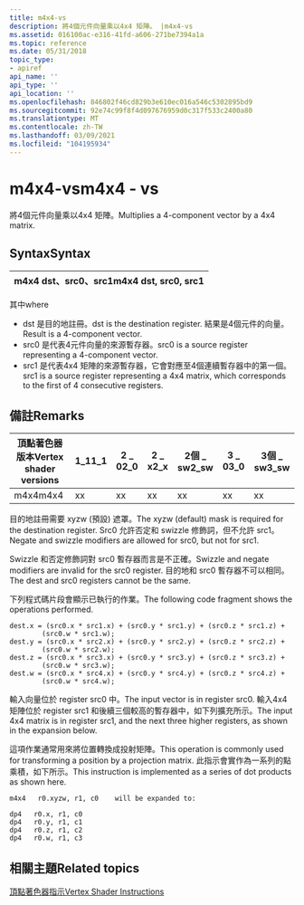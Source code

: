 ```yaml
---
title: m4x4-vs
description: 將4個元件向量乘以4x4 矩陣。 |m4x4-vs
ms.assetid: 016100ac-e316-41fd-a606-271be7394a1a
ms.topic: reference
ms.date: 05/31/2018
topic_type:
- apiref
api_name: ''
api_type: ''
api_location: ''
ms.openlocfilehash: 846802f46cd829b3e610ec016a546c5302895bd9
ms.sourcegitcommit: 92e74c99f8f4d097676959d0c317f533c2400a80
ms.translationtype: MT
ms.contentlocale: zh-TW
ms.lasthandoff: 03/09/2021
ms.locfileid: "104195934"
---
```

# <a name="m4x4---vs"></a><span data-ttu-id="fb36d-104">m4x4-vs</span><span class="sxs-lookup"><span data-stu-id="fb36d-104">m4x4 - vs</span></span>

<span data-ttu-id="fb36d-105">將4個元件向量乘以4x4 矩陣。</span><span class="sxs-lookup"><span data-stu-id="fb36d-105">Multiplies a 4-component vector by a 4x4 matrix.</span></span>

## <a name="syntax"></a><span data-ttu-id="fb36d-106">Syntax</span><span class="sxs-lookup"><span data-stu-id="fb36d-106">Syntax</span></span>



| <span data-ttu-id="fb36d-107">m4x4 dst、src0、src1</span><span class="sxs-lookup"><span data-stu-id="fb36d-107">m4x4 dst, src0, src1</span></span> |
|----------------------|



 

<span data-ttu-id="fb36d-108">其中</span><span class="sxs-lookup"><span data-stu-id="fb36d-108">where</span></span>

-   <span data-ttu-id="fb36d-109">dst 是目的地註冊。</span><span class="sxs-lookup"><span data-stu-id="fb36d-109">dst is the destination register.</span></span> <span data-ttu-id="fb36d-110">結果是4個元件的向量。</span><span class="sxs-lookup"><span data-stu-id="fb36d-110">Result is a 4-component vector.</span></span>
-   <span data-ttu-id="fb36d-111">src0 是代表4元件向量的來源暫存器。</span><span class="sxs-lookup"><span data-stu-id="fb36d-111">src0 is a source register representing a 4-component vector.</span></span>
-   <span data-ttu-id="fb36d-112">src1 是代表4x4 矩陣的來源暫存器，它會對應至4個連續暫存器中的第一個。</span><span class="sxs-lookup"><span data-stu-id="fb36d-112">src1 is a source register representing a 4x4 matrix, which corresponds to the first of 4 consecutive registers.</span></span>

## <a name="remarks"></a><span data-ttu-id="fb36d-113">備註</span><span class="sxs-lookup"><span data-stu-id="fb36d-113">Remarks</span></span>



| <span data-ttu-id="fb36d-114">頂點著色器版本</span><span class="sxs-lookup"><span data-stu-id="fb36d-114">Vertex shader versions</span></span> | <span data-ttu-id="fb36d-115">1\_1</span><span class="sxs-lookup"><span data-stu-id="fb36d-115">1\_1</span></span> | <span data-ttu-id="fb36d-116">2 \_ 0</span><span class="sxs-lookup"><span data-stu-id="fb36d-116">2\_0</span></span> | <span data-ttu-id="fb36d-117">2 \_ x</span><span class="sxs-lookup"><span data-stu-id="fb36d-117">2\_x</span></span> | <span data-ttu-id="fb36d-118">2個 \_ sw</span><span class="sxs-lookup"><span data-stu-id="fb36d-118">2\_sw</span></span> | <span data-ttu-id="fb36d-119">3 \_ 0</span><span class="sxs-lookup"><span data-stu-id="fb36d-119">3\_0</span></span> | <span data-ttu-id="fb36d-120">3個 \_ sw</span><span class="sxs-lookup"><span data-stu-id="fb36d-120">3\_sw</span></span> |
|------------------------|------|------|------|-------|------|-------|
| <span data-ttu-id="fb36d-121">m4x4</span><span class="sxs-lookup"><span data-stu-id="fb36d-121">m4x4</span></span>                   | <span data-ttu-id="fb36d-122">x</span><span class="sxs-lookup"><span data-stu-id="fb36d-122">x</span></span>    | <span data-ttu-id="fb36d-123">x</span><span class="sxs-lookup"><span data-stu-id="fb36d-123">x</span></span>    | <span data-ttu-id="fb36d-124">x</span><span class="sxs-lookup"><span data-stu-id="fb36d-124">x</span></span>    | <span data-ttu-id="fb36d-125">x</span><span class="sxs-lookup"><span data-stu-id="fb36d-125">x</span></span>     | <span data-ttu-id="fb36d-126">x</span><span class="sxs-lookup"><span data-stu-id="fb36d-126">x</span></span>    | <span data-ttu-id="fb36d-127">x</span><span class="sxs-lookup"><span data-stu-id="fb36d-127">x</span></span>     |



 

<span data-ttu-id="fb36d-128">目的地註冊需要 xyzw (預設) 遮罩。</span><span class="sxs-lookup"><span data-stu-id="fb36d-128">The xyzw (default) mask is required for the destination register.</span></span> <span data-ttu-id="fb36d-129">Src0 允許否定和 swizzle 修飾詞，但不允許 src1。</span><span class="sxs-lookup"><span data-stu-id="fb36d-129">Negate and swizzle modifiers are allowed for src0, but not for src1.</span></span>

<span data-ttu-id="fb36d-130">Swizzle 和否定修飾詞對 src0 暫存器而言是不正確。</span><span class="sxs-lookup"><span data-stu-id="fb36d-130">Swizzle and negate modifiers are invalid for the src0 register.</span></span> <span data-ttu-id="fb36d-131">目的地和 src0 暫存器不可以相同。</span><span class="sxs-lookup"><span data-stu-id="fb36d-131">The dest and src0 registers cannot be the same.</span></span>

<span data-ttu-id="fb36d-132">下列程式碼片段會顯示已執行的作業。</span><span class="sxs-lookup"><span data-stu-id="fb36d-132">The following code fragment shows the operations performed.</span></span>


```
dest.x = (src0.x * src1.x) + (src0.y * src1.y) + (src0.z * src1.z) + 
        (src0.w * src1.w);
dest.y = (src0.x * src2.x) + (src0.y * src2.y) + (src0.z * src2.z) + 
        (src0.w * src2.w);
dest.z = (src0.x * src3.x) + (src0.y * src3.y) + (src0.z * src3.z) + 
        (src0.w * src3.w);
dest.w = (src0.x * src4.x) + (src0.y * src4.y) + (src0.z * src4.z) + 
        (src0.w * src4.w);
```



<span data-ttu-id="fb36d-133">輸入向量位於 register src0 中。</span><span class="sxs-lookup"><span data-stu-id="fb36d-133">The input vector is in register src0.</span></span> <span data-ttu-id="fb36d-134">輸入4x4 矩陣位於 register src1 和後續三個較高的暫存器中，如下列擴充所示。</span><span class="sxs-lookup"><span data-stu-id="fb36d-134">The input 4x4 matrix is in register src1, and the next three higher registers, as shown in the expansion below.</span></span>

<span data-ttu-id="fb36d-135">這項作業通常用來將位置轉換成投射矩陣。</span><span class="sxs-lookup"><span data-stu-id="fb36d-135">This operation is commonly used for transforming a position by a projection matrix.</span></span> <span data-ttu-id="fb36d-136">此指示會實作為一系列的點乘積，如下所示。</span><span class="sxs-lookup"><span data-stu-id="fb36d-136">This instruction is implemented as a series of dot products as shown here.</span></span>


```
m4x4   r0.xyzw, r1, c0    will be expanded to:

dp4   r0.x, r1, c0
dp4   r0.y, r1, c1
dp4   r0.z, r1, c2
dp4   r0.w, r1, c3
```



## <a name="related-topics"></a><span data-ttu-id="fb36d-137">相關主題</span><span class="sxs-lookup"><span data-stu-id="fb36d-137">Related topics</span></span>

<dl> <dt>

[<span data-ttu-id="fb36d-138">頂點著色器指示</span><span class="sxs-lookup"><span data-stu-id="fb36d-138">Vertex Shader Instructions</span></span>](dx9-graphics-reference-asm-vs-instructions.md)
</dt> </dl>

 

 




